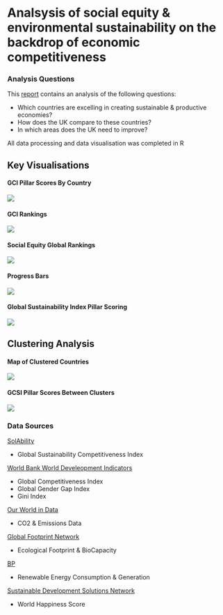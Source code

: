 # Analsysis of social equity & environmental sustainability on the backdrop of economic competitiveness

### Analysis Questions
This [report](https://github.com/sarinasinghkhaira/gci_sustainability/blob/main/presentation/gci_slides.pdf) contains an analysis of the following questions:

* Which countries are excelling in creating sustainable & productive economies?
* How does the UK compare to these countries?
* In which areas does the UK need to improve?

All data processing and data visualisation was completed in R

## Key Visualisations

#### GCI Pillar Scores By Country
![](plot_images/gci_heatmap.png) 

#### GCI Rankings 
![](plot_images/gci_rankings.png)

#### Social Equity Global Rankings
![](plot_images/social_equity_lollipop.png)

#### Progress Bars 
![](plot_images/uk_ggi.png)


#### Global Sustainability Index Pillar Scoring
![](plot_images/gsci_pillars/GBR.png)

## Clustering Analysis

#### Map of Clustered Countries 
![](plot_images/cluster_map.png)

#### GCSI Pillar Scores Between Clusters
![](plot_images/cluster_ridge.png)


### Data Sources

[SolAbility](https://solability.com/the-global-sustainable-competitiveness-index/the-index)
<br>
 - Global Sustainability Competitiveness Index

[World Bank World Develeopment Indicators](https://databank.worldbank.org/source/world-development-indicators)
<br>
 - Global Competitiveness Index   
 - Global Gender Gap Index  
 - Gini Index 

[Our World in Data](https://ourworldindata.org/co2-and-other-greenhouse-gas-emissions)  
 - CO2 & Emissions Data  

[Global Footprint Network](https://data.footprintnetwork.org/)  
 - Ecological Footprint & BioCapacity

[BP](https://www.bp.com/en/global/corporate/energy-economics/statistical-review-of-world-energy/downloads.html)  
 - Renewable Energy Consumption & Generation

[Sustainable Development Solutions Network](https://www.kaggle.com/unsdsn/world-happiness)  
 - World Happiness Score

